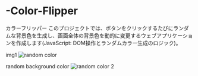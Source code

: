 # -Color-Flipper
カラーフリッパー
このプロジェクトでは、ボタンをクリックするたびにランダムな背景色を生成し、画面全体の背景色を動的に変更するウェブアプリケーションを作成します(JavaScript: DOM操作とランダムカラー生成のロジック)。


img1
![random color](https://github.com/user-attachments/assets/a9add3f3-4d3d-47e2-8bcb-68ccc2125cfe)


random background color
![random color 2](https://github.com/user-attachments/assets/13750fce-3905-4d4b-808b-6f8aaef32209)
